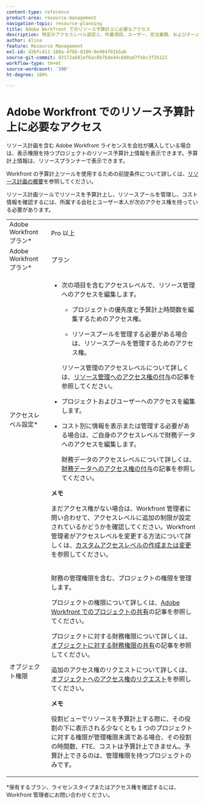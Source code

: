 ```yaml
---
content-type: reference
product-area: resource-management
navigation-topic: resource-planning
title: Adobe Workfront でのリソース予算計上に必要なアクセス
description: 特定のアクセスレベル設定と、作業項目、ユーザー、担当業務、およびチームに対する権限を持っている場合に、表示アクセスを持つプロジェクトのリソース計画に関する情報を表示および管理できます。
author: Alina
feature: Resource Management
exl-id: d2bfc411-188a-4f8b-8180-0e984f01b5ab
source-git-commit: d3172a681ef6ac8b7bde44c680ad7febc3f26121
workflow-type: tm+mt
source-wordcount: '390'
ht-degree: 100%

---
```


# Adobe Workfront でのリソース予算計上に必要なアクセス

<!--
<div data-mc-conditions="QuicksilverOrClassic.Draft mode">
<p><b>(LINKED TO PRODUCT</b>: This is also linked to the product, in two different tooltips in the RP:</p>
<p>- the tooltip for the View-only mode of the Budgeted Hours boxes. You gave this link to Vazgen and the team for the tooltip and documented this in this sheet:https://docs.google.com/spreadsheets/d/1zKjNVw_TyfQ474jbY7JorSWTkptMNb5RFCck2IficYs/edit#gid=0</p>
<p>- Also in the tooltip from this issue: https://hub.workfront.com/issue/view?ID=5ca708d00024a39e58b5dbeaceb00939)</p>
<p>This might need to be moved to Resource Management overview and title needs to be changed to "Acces needed to manage resources" when the res manager prerequisite will drop for resource scheduling and the field goes away.</p>
<p>This should be linked from Planning in the Resource Planner - in the Budgeting Resources in the RP area)</p>
</div>
-->

リソース計画を含む Adobe Workfront ライセンスを会社が購入している場合は、表示権限を持つプロジェクトのリソース予算計上情報を表示できます。予算計上情報は、リソースプランナーで表示できます。

Workfront の予算計上ツールを使用するための前提条件について詳しくは、[リソース計画の概要](../../resource-mgmt/resource-planning/get-started-resource-planning.md)を参照してください。

リソース計画ツールでリソースを予算計上し、リソースプールを管理し、コスト情報を確認するには、所属する会社とユーザー本人が次のアクセス権を持っている必要があります。

<table style="table-layout:auto"> 
 <col> 
 <col> 
 <tbody> 
  <tr> 
   <td role="rowheader">Adobe Workfront プラン*</td> 
   <td> <p>Pro 以上</p> </td> 
  </tr> 
  <tr> 
   <td role="rowheader">Adobe Workfront プラン*</td> 
   <td> <p>プラン </p> </td> 
  </tr> 
  <tr> 
   <td role="rowheader">アクセスレベル設定*</td> 
   <td> 
    <ul> 
     <li> <p>次の項目を含むアクセスレベルで、リソース管理へのアクセスを編集します。</p> 
      <ul> 
       <li> <p>プロジェクトの優先度と予算計上時間数を編集するためのアクセス権。 </p> </li> 
       <li> <p>リソースプールを管理する必要がある場合は、リソースプールを管理するためのアクセス権。</p> </li> 
      </ul> <p>リソース管理のアクセスレベルについて詳しくは、<a href="../../administration-and-setup/add-users/configure-and-grant-access/grant-access-resource-management.md" class="MCXref xref">リソース管理へのアクセス権の付与</a>の記事を参照してください。</p> </li> 
     <li> <p>プロジェクトおよびユーザーへのアクセスを編集します。 </p> </li> 
     <li> <p> コスト別に情報を表示または管理する必要がある場合は、ご自身のアクセスレベルで財務データへのアクセスを編集します。</p> <p>財務データのアクセスレベルについて詳しくは、<a href="../../administration-and-setup/add-users/configure-and-grant-access/grant-access-financial.md" class="MCXref xref">財務データへのアクセス権の付与</a>の記事を参照してください。</p> </li> 
    </ul>

<p><b>メモ</b> </p>

<p> まだアクセス権がない場合は、Workfront 管理者に問い合わせて、アクセスレベルに追加の制限が設定されているかどうかを確認してください。Workfront 管理者がアクセスレベルを変更する方法について詳しくは、<a href="../../administration-and-setup/add-users/configure-and-grant-access/create-modify-access-levels.md" class="MCXref xref">カスタムアクセスレベルの作成または変更</a>を参照してください。</p> </td> 
  </tr> 
  <tr> 
   <td role="rowheader">オブジェクト権限</td> 
   <td> <p>財務の管理権限を含む、プロジェクトの権限を管理します。</p> <p>プロジェクトの権限について詳しくは、<a href="../../workfront-basics/grant-and-request-access-to-objects/share-a-project.md" class="MCXref xref">Adobe Workfront でのプロジェクトの共有</a>の記事を参照してください。</p> <p>プロジェクトに対する財務権限について詳しくは、<a href="../../workfront-basics/grant-and-request-access-to-objects/share-financial-permissions-object.md"><a href="../../workfront-basics/grant-and-request-access-to-objects/share-financial-permissions-object.md" class="MCXref xref">オブジェクトに対する財務権限の共有</a></a>の記事を参照してください。</p> <p>追加のアクセス権のリクエストについて詳しくは、<a href="../../workfront-basics/grant-and-request-access-to-objects/request-access.md">オブジェクトへのアクセス権のリクエスト</a>を参照してください。</p>

<p><b>メモ</b>

役割ビューでリソースを予算計上する際に、その役割の下に表示される少なくとも 1 つのプロジェクトに対する権限が管理権限未満である場合、その役割の時間数、FTE、コストは予算計上できません。予算計上できるのは、管理権限を持つプロジェクトのみです。</p> </td>
</tr> 
 </tbody> 
</table>

*保有するプラン、ライセンスタイプまたはアクセス権を確認するには、Workfront 管理者にお問い合わせください。
